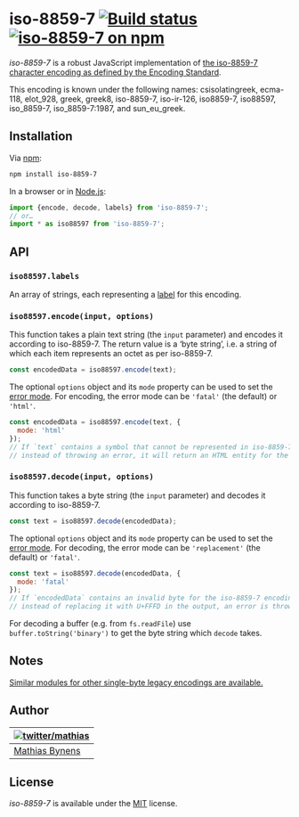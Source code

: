 # iso-8859-7 [![Build status](https://github.com/mathiasbynens/iso-8859-7/workflows/run-checks/badge.svg)](https://github.com/mathiasbynens/iso-8859-7/actions?query=workflow%3Arun-checks) [![iso-8859-7 on npm](https://img.shields.io/npm/v/iso-8859-7)](https://www.npmjs.com/package/iso-8859-7)

_iso-8859-7_ is a robust JavaScript implementation of [the iso-8859-7 character encoding as defined by the Encoding Standard](https://encoding.spec.whatwg.org/#iso-8859-7).

This encoding is known under the following names: csisolatingreek, ecma-118, elot_928, greek, greek8, iso-8859-7, iso-ir-126, iso8859-7, iso88597, iso_8859-7, iso_8859-7:1987, and sun_eu_greek.

## Installation

Via [npm](https://www.npmjs.com/):

```bash
npm install iso-8859-7
```

In a browser or in [Node.js](https://nodejs.org/):

```js
import {encode, decode, labels} from 'iso-8859-7';
// or…
import * as iso88597 from 'iso-8859-7';
```

## API

### `iso88597.labels`

An array of strings, each representing a [label](https://encoding.spec.whatwg.org/#label) for this encoding.

### `iso88597.encode(input, options)`

This function takes a plain text string (the `input` parameter) and encodes it according to iso-8859-7. The return value is a ‘byte string’, i.e. a string of which each item represents an octet as per iso-8859-7.

```js
const encodedData = iso88597.encode(text);
```

The optional `options` object and its `mode` property can be used to set the [error mode](https://encoding.spec.whatwg.org/#error-mode). For encoding, the error mode can be `'fatal'` (the default) or `'html'`.

```js
const encodedData = iso88597.encode(text, {
  mode: 'html'
});
// If `text` contains a symbol that cannot be represented in iso-8859-7,
// instead of throwing an error, it will return an HTML entity for the symbol.
```

### `iso88597.decode(input, options)`

This function takes a byte string (the `input` parameter) and decodes it according to iso-8859-7.

```js
const text = iso88597.decode(encodedData);
```

The optional `options` object and its `mode` property can be used to set the [error mode](https://encoding.spec.whatwg.org/#error-mode). For decoding, the error mode can be `'replacement'` (the default) or `'fatal'`.

```js
const text = iso88597.decode(encodedData, {
  mode: 'fatal'
});
// If `encodedData` contains an invalid byte for the iso-8859-7 encoding,
// instead of replacing it with U+FFFD in the output, an error is thrown.
```

For decoding a buffer (e.g. from `fs.readFile`) use `buffer.toString('binary')` to get the byte string which `decode` takes.

## Notes

[Similar modules for other single-byte legacy encodings are available.](https://www.npmjs.com/browse/keyword/legacy-encoding)

## Author

| [![twitter/mathias](https://gravatar.com/avatar/24e08a9ea84deb17ae121074d0f17125?s=70)](https://twitter.com/mathias "Follow @mathias on Twitter") |
|---|
| [Mathias Bynens](https://mathiasbynens.be/) |

## License

_iso-8859-7_ is available under the [MIT](https://mths.be/mit) license.
